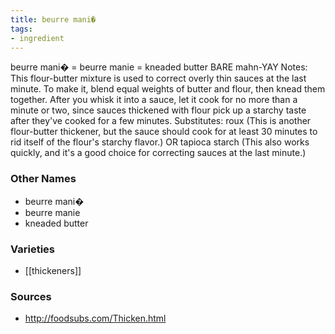 ```yaml
---
title: beurre mani�
tags:
- ingredient
---
```

beurre mani� = beurre manie = kneaded butter BARE mahn-YAY Notes: This flour-butter mixture is used to correct overly thin sauces at the last minute. To make it, blend equal weights of butter and flour, then knead them together. After you whisk it into a sauce, let it cook for no more than a minute or two, since sauces thickened with flour pick up a starchy taste after they've cooked for a few minutes. Substitutes: roux (This is another flour-butter thickener, but the sauce should cook for at least 30 minutes to rid itself of the flour's starchy flavor.) OR tapioca starch (This also works quickly, and it's a good choice for correcting sauces at the last minute.)

### Other Names

* beurre mani�
* beurre manie
* kneaded butter

### Varieties

* [[thickeners]]

### Sources
* http://foodsubs.com/Thicken.html
